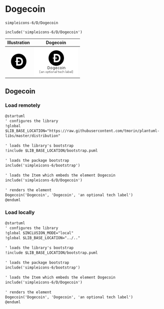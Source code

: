 # Dogecoin


```text
simpleicons-6/D/Dogecoin
```

```text
include('simpleicons-6/D/Dogecoin')
```



| Illustration | Dogecoin |
| :---: | :---: |
| ![illustration for Illustration](../../simpleicons-6/D/Dogecoin.png) | ![illustration for Dogecoin](../../simpleicons-6/D/Dogecoin.Local.png) |




## Dogecoin

### Load remotely
```plantuml
@startuml
' configures the library
!global $LIB_BASE_LOCATION="https://raw.githubusercontent.com/tmorin/plantuml-libs/master/distribution"

' loads the library's bootstrap
!include $LIB_BASE_LOCATION/bootstrap.puml

' loads the package bootstrap
include('simpleicons-6/bootstrap')

' loads the Item which embeds the element Dogecoin
include('simpleicons-6/D/Dogecoin')

' renders the element
Dogecoin('Dogecoin', 'Dogecoin', 'an optional tech label')
@enduml
```

### Load locally
```plantuml
@startuml
' configures the library
!global $INCLUSION_MODE="local"
!global $LIB_BASE_LOCATION="../.."

' loads the library's bootstrap
!include $LIB_BASE_LOCATION/bootstrap.puml

' loads the package bootstrap
include('simpleicons-6/bootstrap')

' loads the Item which embeds the element Dogecoin
include('simpleicons-6/D/Dogecoin')

' renders the element
Dogecoin('Dogecoin', 'Dogecoin', 'an optional tech label')
@enduml
```

